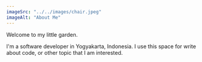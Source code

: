 ```yaml
---
imageSrc: "../../images/chair.jpeg"
imageAlt: "About Me"
---
```


Welcome to my little garden.

I'm a software developer in Yogyakarta, Indonesia.
I use this space for write about code, or other topic that I am interested.

